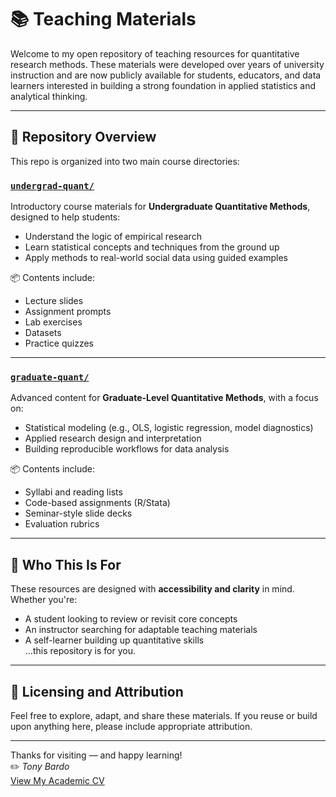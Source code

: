 # 📚 Teaching Materials

Welcome to my open repository of teaching resources for quantitative research methods. These materials were developed over years of university instruction and are now publicly available for students, educators, and data learners interested in building a strong foundation in applied statistics and analytical thinking.

---

## 🧭 Repository Overview

This repo is organized into two main course directories:

### [`undergrad-quant/`](./undergrad-quant)
Introductory course materials for **Undergraduate Quantitative Methods**, designed to help students:
- Understand the logic of empirical research
- Learn statistical concepts and techniques from the ground up
- Apply methods to real-world social data using guided examples

📦 Contents include:
- Lecture slides
- Assignment prompts
- Lab exercises
- Datasets
- Practice quizzes

---

### [`graduate-quant/`](./graduate-quant)
Advanced content for **Graduate-Level Quantitative Methods**, with a focus on:
- Statistical modeling (e.g., OLS, logistic regression, model diagnostics)
- Applied research design and interpretation
- Building reproducible workflows for data analysis

📦 Contents include:
- Syllabi and reading lists
- Code-based assignments (R/Stata)
- Seminar-style slide decks
- Evaluation rubrics

---

## 🎯 Who This Is For

These resources are designed with **accessibility and clarity** in mind. Whether you're:
- A student looking to review or revisit core concepts
- An instructor searching for adaptable teaching materials
- A self-learner building up quantitative skills  
...this repository is for you.

---

## 📌 Licensing and Attribution

Feel free to explore, adapt, and share these materials. If you reuse or build upon anything here, please include appropriate attribution.

---

Thanks for visiting — and happy learning!  
✏️ *Tony Bardo*  
[View My Academic CV](https://github.com/TonyBardo/TonyBardo/blob/main/academic_cv.pdf)
